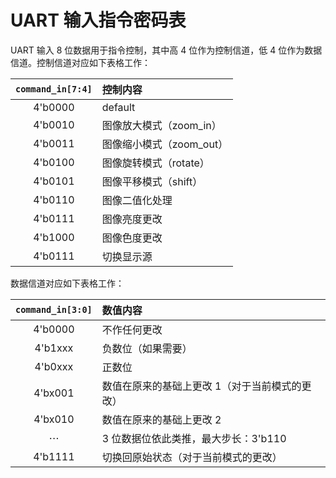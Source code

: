 # UART 输入指令密码表

UART 输入 8 位数据用于指令控制，其中高 4 位作为控制信道，低 4 位作为数据信道。控制信道对应如下表格工作：

| `command_in[7:4]` | 控制内容 |
| :---: | :--- |
| 4'b0000 | default |
| 4'b0010 | 图像放大模式（zoom_in） |
| 4'b0011 | 图像缩小模式（zoom_out）|
| 4'b0100 | 图像旋转模式（rotate） |
| 4'b0101 | 图像平移模式（shift）|
| 4'b0110 | 图像二值化处理 |
| 4'b0111 | 图像亮度更改 |
| 4'b1000 | 图像色度更改 |
| 4'b0111 | 切换显示源 |

数据信道对应如下表格工作：

| `command_in[3:0]` | 数值内容 |
| :---: | :--- |
| 4'b0000 | 不作任何更改 |
| 4'b1xxx | 负数位（如果需要） |
| 4'b0xxx | 正数位 |
| 4'bx001 | 数值在原来的基础上更改 1（对于当前模式的更改）|
| 4'bx010 | 数值在原来的基础上更改 2 |
| $\cdots$ | 3 位数据位依此类推，最大步长：3'b110 |
| 4'b1111 | 切换回原始状态（对于当前模式的更改）|
